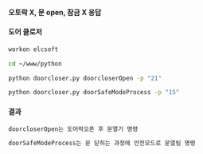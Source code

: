 #### 오토락 X, 문 open, 잠금 X 응답

#### 도어 클로저
```bash
workon elcsoft

cd ~/www/python

python doorcloser.py doorcloserOpen -p "21"

python doorcloser.py doorSafeModeProcess -p "15"
```

#### 결과

```bash
doorcloserOpen는 도어락오픈 후 문열기 명령

doorSafeModeProcess는 문 닫히는 과정에 안전모드로 문열림 명령
```
